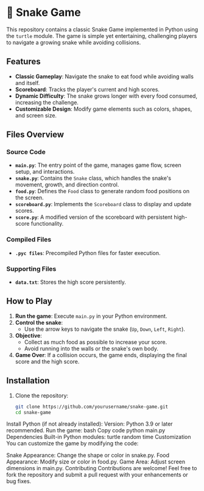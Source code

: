 # 🐍 Snake Game

This repository contains a classic Snake Game implemented in Python using the `turtle` module. The game is simple yet entertaining, challenging players to navigate a growing snake while avoiding collisions.

## Features

- **Classic Gameplay**: Navigate the snake to eat food while avoiding walls and itself.
- **Scoreboard**: Tracks the player's current and high scores.
- **Dynamic Difficulty**: The snake grows longer with every food consumed, increasing the challenge.
- **Customizable Design**: Modify game elements such as colors, shapes, and screen size.

## Files Overview

### Source Code

- **`main.py`**: The entry point of the game, manages game flow, screen setup, and interactions.
- **`snake.py`**: Contains the `Snake` class, which handles the snake's movement, growth, and direction control.
- **`food.py`**: Defines the `Food` class to generate random food positions on the screen.
- **`scoreboard.py`**: Implements the `Scoreboard` class to display and update scores.
- **`score.py`**: A modified version of the scoreboard with persistent high-score functionality.

### Compiled Files

- **`.pyc files`**: Precompiled Python files for faster execution.

### Supporting Files

- **`data.txt`**: Stores the high score persistently.

## How to Play

1. **Run the game**: Execute `main.py` in your Python environment.
2. **Control the snake**: 
   - Use the arrow keys to navigate the snake (`Up`, `Down`, `Left`, `Right`).
3. **Objective**: 
   - Collect as much food as possible to increase your score.
   - Avoid running into the walls or the snake's own body.
4. **Game Over**: If a collision occurs, the game ends, displaying the final score and the high score.

## Installation

1. Clone the repository:
   ```bash
   git clone https://github.com/yourusername/snake-game.git
   cd snake-game
Install Python (if not already installed):
Version: Python 3.9 or later recommended.
Run the game:
bash
Copy code
python main.py
Dependencies
Built-in Python modules:
turtle
random
time
Customization
You can customize the game by modifying the code:

Snake Appearance: Change the shape or color in snake.py.
Food Appearance: Modify size or color in food.py.
Game Area: Adjust screen dimensions in main.py.
Contributing
Contributions are welcome! Feel free to fork the repository and submit a pull request with your enhancements or bug fixes.
